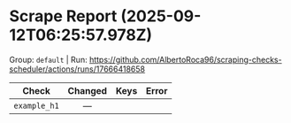 # Scrape Report (2025-09-12T06:25:57.978Z)

Group: `default`  |  Run: https://github.com/AlbertoRoca96/scraping-checks-scheduler/actions/runs/17666418658

| Check | Changed | Keys | Error |
|---|:---:|:--|:--|
| `example_h1` | — |  |  |
